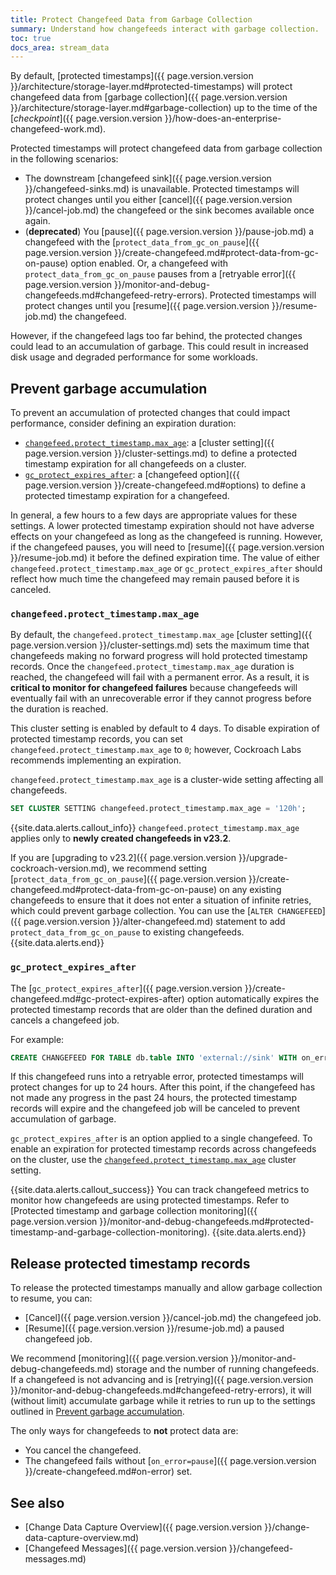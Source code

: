 ```yaml
---
title: Protect Changefeed Data from Garbage Collection
summary: Understand how changefeeds interact with garbage collection.
toc: true
docs_area: stream_data
---
```


By default, [protected timestamps]({{ page.version.version }}/architecture/storage-layer.md#protected-timestamps) will protect changefeed data from [garbage collection]({{ page.version.version }}/architecture/storage-layer.md#garbage-collection) up to the time of the [_checkpoint_]({{ page.version.version }}/how-does-an-enterprise-changefeed-work.md).

Protected timestamps will protect changefeed data from garbage collection in the following scenarios:

- The downstream [changefeed sink]({{ page.version.version }}/changefeed-sinks.md) is unavailable. Protected timestamps will protect changes until you either [cancel]({{ page.version.version }}/cancel-job.md) the changefeed or the sink becomes available once again.
- (**deprecated**) You [pause]({{ page.version.version }}/pause-job.md) a changefeed with the [`protect_data_from_gc_on_pause`]({{ page.version.version }}/create-changefeed.md#protect-data-from-gc-on-pause) option enabled. Or, a changefeed with `protect_data_from_gc_on_pause` pauses from a [retryable error]({{ page.version.version }}/monitor-and-debug-changefeeds.md#changefeed-retry-errors). Protected timestamps will protect changes until you [resume]({{ page.version.version }}/resume-job.md) the changefeed.

However, if the changefeed lags too far behind, the protected changes could lead to an accumulation of garbage. This could result in increased disk usage and degraded performance for some workloads.

## Prevent garbage accumulation

To prevent an accumulation of protected changes that could impact performance, consider defining an expiration duration:

- [`changefeed.protect_timestamp.max_age`](#changefeed-protect_timestamp-max_age): a [cluster setting]({{ page.version.version }}/cluster-settings.md) to define a protected timestamp expiration for all changefeeds on a cluster.
- [`gc_protect_expires_after`](#gc_protect_expires_after): a [changefeed option]({{ page.version.version }}/create-changefeed.md#options) to define a protected timestamp expiration for a changefeed.

In general, a few hours to a few days are appropriate values for these settings. A lower protected timestamp expiration should not have adverse effects on your changefeed as long as the changefeed is running. However, if the changefeed pauses, you will need to [resume]({{ page.version.version }}/resume-job.md) it before the defined expiration time. The value of either `changefeed.protect_timestamp.max_age` or `gc_protect_expires_after` should reflect how much time the changefeed may remain paused before it is canceled.

### `changefeed.protect_timestamp.max_age`

By default, the `changefeed.protect_timestamp.max_age` [cluster setting]({{ page.version.version }}/cluster-settings.md) sets the maximum time that changefeeds making no forward progress will hold protected timestamp records. Once the `changefeed.protect_timestamp.max_age` duration is reached, the changefeed will fail with a permanent error. As a result, it is **critical to monitor for changefeed failures** because changefeeds will eventually fail with an unrecoverable error if they cannot progress before the duration is reached.

This cluster setting is enabled by default to 4 days. To disable expiration of protected timestamp records, you can set `changefeed.protect_timestamp.max_age` to `0`; however, Cockroach Labs recommends implementing an expiration.

`changefeed.protect_timestamp.max_age` is a cluster-wide setting affecting all changefeeds.

~~~ sql
SET CLUSTER SETTING changefeed.protect_timestamp.max_age = '120h';
~~~

{{site.data.alerts.callout_info}}
`changefeed.protect_timestamp.max_age` applies only to **newly created changefeeds in v23.2**.

If you are [upgrading to v23.2]({{ page.version.version }}/upgrade-cockroach-version.md), we recommend setting [`protect_data_from_gc_on_pause`]({{ page.version.version }}/create-changefeed.md#protect-data-from-gc-on-pause) on any existing changefeeds to ensure that it does not enter a situation of infinite retries, which could prevent garbage collection. You can use the [`ALTER CHANGEFEED`]({{ page.version.version }}/alter-changefeed.md) statement to add `protect_data_from_gc_on_pause` to existing changefeeds.
{{site.data.alerts.end}}

### `gc_protect_expires_after`

The [`gc_protect_expires_after`]({{ page.version.version }}/create-changefeed.md#gc-protect-expires-after) option automatically expires the protected timestamp records that are older than the defined duration and cancels a changefeed job.

For example:

~~~ sql
CREATE CHANGEFEED FOR TABLE db.table INTO 'external://sink' WITH on_error='pause', gc_protect_expires_after='24h';
~~~

If this changefeed runs into a retryable error, protected timestamps will protect changes for up to 24 hours. After this point, if the changefeed has not made any progress in the past 24 hours, the protected timestamp records will expire and the changefeed job will be canceled to prevent accumulation of garbage.

`gc_protect_expires_after` is an option applied to a single changefeed. To enable an expiration for protected timestamp records across changefeeds on the cluster, use the [`changefeed.protect_timestamp.max_age`](#changefeed-protect_timestamp-max_age) cluster setting.

{{site.data.alerts.callout_success}}
You can track changefeed metrics to monitor how changefeeds are using protected timestamps. Refer to [Protected timestamp and garbage collection monitoring]({{ page.version.version }}/monitor-and-debug-changefeeds.md#protected-timestamp-and-garbage-collection-monitoring).
{{site.data.alerts.end}}

## Release protected timestamp records

To release the protected timestamps manually and allow garbage collection to resume, you can:

- [Cancel]({{ page.version.version }}/cancel-job.md) the changefeed job.
- [Resume]({{ page.version.version }}/resume-job.md) a paused changefeed job.

We recommend [monitoring]({{ page.version.version }}/monitor-and-debug-changefeeds.md) storage and the number of running changefeeds. If a changefeed is not advancing and is [retrying]({{ page.version.version }}/monitor-and-debug-changefeeds.md#changefeed-retry-errors), it will (without limit) accumulate garbage while it retries to run up to the settings outlined in [Prevent garbage accumulation](#prevent-garbage-accumulation).

The only ways for changefeeds to **not** protect data are:

- You cancel the changefeed.
- The changefeed fails without [`on_error=pause`]({{ page.version.version }}/create-changefeed.md#on-error) set.

## See also

- [Change Data Capture Overview]({{ page.version.version }}/change-data-capture-overview.md)
- [Changefeed Messages]({{ page.version.version }}/changefeed-messages.md)